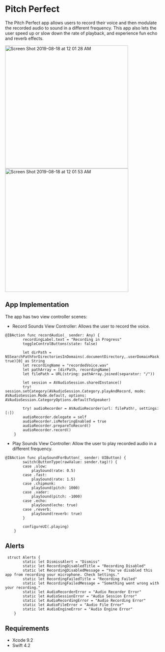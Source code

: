 # Pitch Perfect
The Pitch Perfect app allows users to record their voice and then modulate the recorded audio to sound in a different frequency. This app also lets the user speed up or slow down the rate of playback, and experience fun echo and reverb effects.


<img width="400" alt="Screen Shot 2019-08-18 at 12 01 28 AM" src="https://user-images.githubusercontent.com/46335329/63219975-2e4d3d80-c14c-11e9-809e-8ff3e3ee734d.png">

<img width="401" alt="Screen Shot 2019-08-18 at 12 01 53 AM" src="https://user-images.githubusercontent.com/46335329/63219982-5177ed00-c14c-11e9-9e09-0861bff94472.png">

## App Implementation
The app has two view controller scenes:
- Record Sounds View Controller: Allows the user to record the voice.

```
@IBAction func recordAudio(_ sender: Any) {
        recordingLabel.text = "Recording in Progress"
        toggleControlButtons(state: false)
        
        let dirPath = NSSearchPathForDirectoriesInDomains(.documentDirectory,.userDomainMask, true)[0] as String
        let recordingName = "recordedVoice.wav"
        let pathArray = [dirPath, recordingName]
        let filePath = URL(string: pathArray.joined(separator: "/"))
        
        let session = AVAudioSession.sharedInstance()
        try! session.setCategory(AVAudioSession.Category.playAndRecord, mode: AVAudioSession.Mode.default, options: AVAudioSession.CategoryOptions.defaultToSpeaker)
        
        try! audioRecorder = AVAudioRecorder(url: filePath!, settings: [:])
        audioRecorder.delegate = self
        audioRecorder.isMeteringEnabled = true
        audioRecorder.prepareToRecord()
        audioRecorder.record()
    }
```
- Play Sounds View Controller: Allow the user to play recorded audio in a different frequency. 

```
@IBAction func playSoundForButton(_ sender: UIButton) {
        switch(ButtonType(rawValue: sender.tag)!) {
        case .slow:
            playSound(rate: 0.5)
        case .fast:
            playSound(rate: 1.5)
        case .chipmunk:
            playSound(pitch: 1000)
        case .vader:
            playSound(pitch: -1000)
        case .echo:
            playSound(echo: true)
        case .reverb:
            playSound(reverb: true)
        }
        
        configureUI(.playing)
    }
```
## Alerts
```
 struct Alerts {
        static let DismissAlert = "Dismiss"
        static let RecordingDisabledTitle = "Recording Disabled"
        static let RecordingDisabledMessage = "You've disabled this app from recording your microphone. Check Settings."
        static let RecordingFailedTitle = "Recording Failed"
        static let RecordingFailedMessage = "Something went wrong with your recording."
        static let AudioRecorderError = "Audio Recorder Error"
        static let AudioSessionError = "Audio Session Error"
        static let AudioRecordingError = "Audio Recording Error"
        static let AudioFileError = "Audio File Error"
        static let AudioEngineError = "Audio Engine Error"
    }
```
## Requirements
- Xcode 9.2
- Swift 4.2




